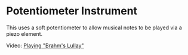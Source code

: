 # Potentiometer Instrument

This uses a soft potentiometer to allow musical notes to be played via a piezo element.

Video: [Playing "Brahm's Lullay"](www.google.com)


